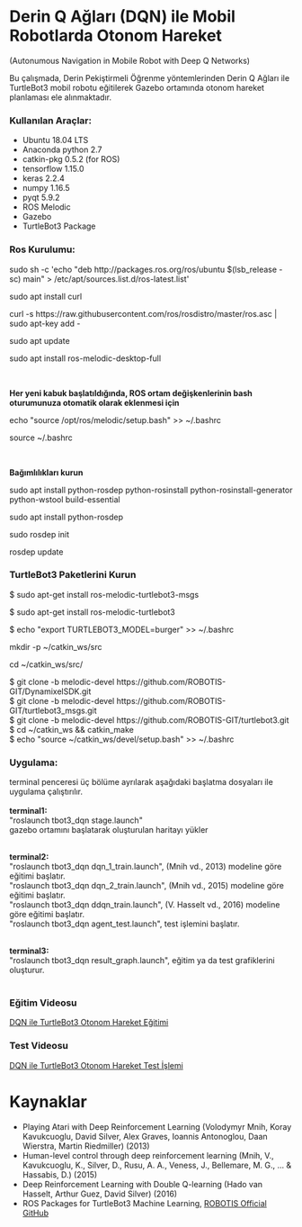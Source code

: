 # Derin Q Ağları (DQN) ile Mobil Robotlarda Otonom Hareket
(Autonumous Navigation in Mobile Robot with Deep Q Networks)

Bu çalışmada, Derin Pekiştirmeli Öğrenme yöntemlerinden Derin Q Ağları ile TurtleBot3 mobil robotu eğitilerek Gazebo ortamında otonom hareket planlaması ele alınmaktadır.
<h3>Kullanılan Araçlar:</h3>
<ul>
  <li>Ubuntu 18.04 LTS</li>
  <li>Anaconda python 2.7</li>
  <li>catkin-pkg 0.5.2 (for ROS)</li>
  <li>tensorflow 1.15.0</li>
  <li>keras 2.2.4</li>
  <li>numpy 1.16.5</li>
  <li>pyqt 5.9.2</li>
  <li>ROS Melodic</li>
  <li>Gazebo</li>
  <li>TurtleBot3 Package</li>
</ul>
<h3>Ros Kurulumu:</h3>
<p>sudo sh -c 'echo "deb http://packages.ros.org/ros/ubuntu $(lsb_release -sc) main" > /etc/apt/sources.list.d/ros-latest.list'</p>
<p>sudo apt install curl</p>
<p>curl -s https://raw.githubusercontent.com/ros/rosdistro/master/ros.asc | sudo apt-key add -</p>
<p>sudo apt update</p>
<p>sudo apt install ros-melodic-desktop-full</p>
<br>
<p><b>Her yeni kabuk başlatıldığında, ROS ortam değişkenlerinin bash oturumunuza otomatik olarak eklenmesi için</b></p>
<p>echo "source /opt/ros/melodic/setup.bash" >> ~/.bashrc</p>
<p>source ~/.bashrc</p>
<br>
<p><b>Bağımlılıkları kurun</b></p>
<p>sudo apt install python-rosdep python-rosinstall python-rosinstall-generator python-wstool build-essential</p>
<p>sudo apt install python-rosdep</p>
<p>sudo rosdep init</p>
<p>rosdep update</p>
<h3>TurtleBot3 Paketlerini Kurun</h3>
<p>$ sudo apt-get install ros-melodic-turtlebot3-msgs</p>
<p>$ sudo apt-get install ros-melodic-turtlebot3</p>
<p>$ echo "export TURTLEBOT3_MODEL=burger" >> ~/.bashrc</p>
<p>mkdir -p ~/catkin_ws/src</p>
<p>cd ~/catkin_ws/src/</p>
<p>
  $ git clone -b melodic-devel https://github.com/ROBOTIS-GIT/DynamixelSDK.git<br>
  $ git clone -b melodic-devel https://github.com/ROBOTIS-GIT/turtlebot3_msgs.git<br>
  $ git clone -b melodic-devel https://github.com/ROBOTIS-GIT/turtlebot3.git<br>
  $ cd ~/catkin_ws && catkin_make<br>
  $ echo "source ~/catkin_ws/devel/setup.bash" >> ~/.bashrc
</p>

<h3>Uygulama:</h3>
<p>
terminal penceresi üç bölüme ayrılarak aşağıdaki başlatma dosyaları ile uygulama çalıştırılır.<br><br>
<b>terminal1:</b><br>
"roslaunch tbot3_dqn stage.launch" <br>
gazebo ortamını başlatarak oluşturulan haritayı yükler<br><br>

<b>terminal2:</b><br>
"roslaunch tbot3_dqn dqn_1_train.launch", (Mnih vd., 2013) modeline göre eğitimi başlatır.<br>
"roslaunch tbot3_dqn dqn_2_train.launch", (Mnih vd., 2015) modeline göre eğitimi başlatır.<br>
"roslaunch tbot3_dqn ddqn_train.launch", (V. Hasselt vd., 2016) modeline göre eğitimi başlatır.<br>
"roslaunch tbot3_dqn agent_test.launch", test işlemini başlatır.<br><br>

<b>terminal3:</b><br>
"roslaunch tbot3_dqn result_graph.launch", eğitim ya da test grafiklerini oluşturur.<br><br>
</p>

<h3>Eğitim Videosu</h3>
<a href="https://youtu.be/SYkzye9sbSY" target="_blank">DQN ile TurtleBot3 Otonom Hareket Eğitimi</a>
<h3>Test Videosu</h3>
<a href="https://www.youtube.com/watch?v=wl5inXl6BeM" target="_blank">DQN ile TurtleBot3 Otonom Hareket Test İşlemi</a>

# Kaynaklar
- Playing Atari with Deep Reinforcement Learning (Volodymyr Mnih, Koray Kavukcuoglu, David Silver, Alex Graves, Ioannis Antonoglou, Daan Wierstra, Martin Riedmiller) (2013)
- Human-level control through deep reinforcement learning (Mnih, V., Kavukcuoglu, K., Silver, D., Rusu, A. A., Veness, J., Bellemare, M. G., ... & Hassabis, D.) (2015)
- Deep Reinforcement Learning with Double Q-learning (Hado van Hasselt, Arthur Guez, David Silver) (2016)
- ROS Packages for TurtleBot3 Machine Learning, <a href="https://github.com/ROBOTIS-GIT/turtlebot3_machine_learning">ROBOTIS Official GitHub</a>
